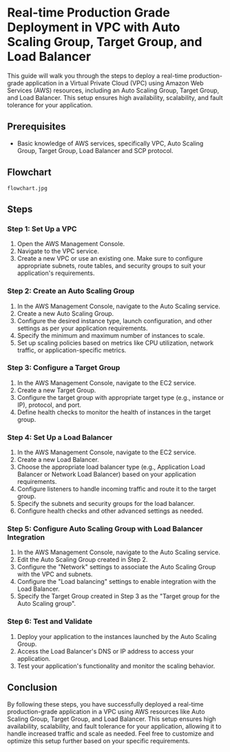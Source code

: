 # Real-time Production Grade Deployment in VPC with Auto Scaling Group, Target Group, and Load Balancer

This guide will walk you through the steps to deploy a real-time production-grade application in a Virtual Private Cloud (VPC) using Amazon Web Services (AWS) resources, including an Auto Scaling Group, Target Group, and Load Balancer. This setup ensures high availability, scalability, and fault tolerance for your application.

## Prerequisites
- Basic knowledge of AWS services, specifically VPC, Auto Scaling Group, Target Group, Load Balancer and SCP protocol.

## Flowchart
    flowchart.jpg
 ## Steps

### Step 1: Set Up a VPC

1. Open the AWS Management Console.
2. Navigate to the VPC service.
3. Create a new VPC or use an existing one. Make sure to configure appropriate subnets, route tables, and security groups to suit your application's requirements.

### Step 2: Create an Auto Scaling Group

1. In the AWS Management Console, navigate to the Auto Scaling service.
2. Create a new Auto Scaling Group.
3. Configure the desired instance type, launch configuration, and other settings as per your application requirements.
4. Specify the minimum and maximum number of instances to scale.
5. Set up scaling policies based on metrics like CPU utilization, network traffic, or application-specific metrics.

### Step 3: Configure a Target Group

1. In the AWS Management Console, navigate to the EC2 service.
2. Create a new Target Group.
3. Configure the target group with appropriate target type (e.g., instance or IP), protocol, and port.
4. Define health checks to monitor the health of instances in the target group.

### Step 4: Set Up a Load Balancer

1. In the AWS Management Console, navigate to the EC2 service.
2. Create a new Load Balancer.
3. Choose the appropriate load balancer type (e.g., Application Load Balancer or Network Load Balancer) based on your application requirements.
4. Configure listeners to handle incoming traffic and route it to the target group.
5. Specify the subnets and security groups for the load balancer.
6. Configure health checks and other advanced settings as needed.

### Step 5: Configure Auto Scaling Group with Load Balancer Integration

1. In the AWS Management Console, navigate to the Auto Scaling service.
2. Edit the Auto Scaling Group created in Step 2.
3. Configure the "Network" settings to associate the Auto Scaling Group with the VPC and subnets.
4. Configure the "Load balancing" settings to enable integration with the Load Balancer.
5. Specify the Target Group created in Step 3 as the "Target group for the Auto Scaling group".

### Step 6: Test and Validate

1. Deploy your application to the instances launched by the Auto Scaling Group.
2. Access the Load Balancer's DNS or IP address to access your application.
3. Test your application's functionality and monitor the scaling behavior.

## Conclusion

By following these steps, you have successfully deployed a real-time production-grade application in a VPC using AWS resources like Auto Scaling Group, Target Group, and Load Balancer. This setup ensures high availability, scalability, and fault tolerance for your application, allowing it to handle increased traffic and scale as needed. Feel free to customize and optimize this setup further based on your specific requirements.
